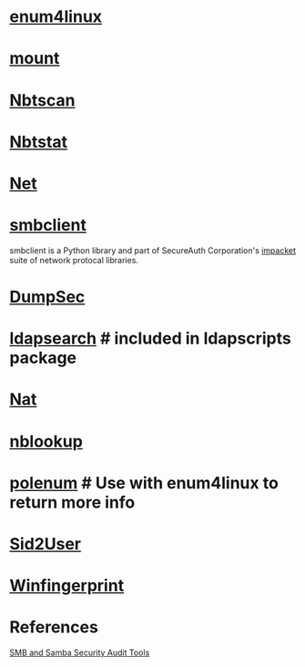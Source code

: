 # [enum4linux](https://github.com/CiscoCXSecurity/enum4linux)

# [mount](mount/README.md)

# [Nbtscan](Nbtscan/README.md)

# [Nbtstat](Nbtstat/README.md)

# [Net](Net/README.md)

# [smbclient](smbclient/README.md)
smbclient is a Python library and part of SecureAuth Corporation's [impacket](https://github.com/SecureAuthCorp/impacket) suite of network protocal libraries.


# [DumpSec](https://sectools.org/tool/dumpsec/)
# [ldapsearch]() # included in ldapscripts package
# [Nat](https://github.com/Phenomite/Old-tools-to-keep)
# [nblookup]()
# [polenum](https://www.kali.org/tools/polenum/) # Use with enum4linux to return more info
# [Sid2User](https://github.com/andif888/SidToUser)
# [Winfingerprint](https://github.com/Phenomite/Old-tools-to-keep)

# References
[SMB and Samba Security Audit Tools](https://miloserdov.org/?p=4066)